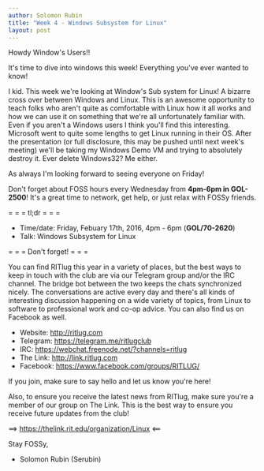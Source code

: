 ```yaml
---
author: Solomon Rubin
title: "Week 4 - Windows Subsystem for Linux"
layout: post
---
```


Howdy Window's Users!!

It's time to dive into windows this week! Everything you've ever wanted to know!

I kid. This week we're looking at Window's Sub system for Linux! A bizarre cross over between Windows and Linux. This is an awesome opportunity to teach folks who aren't quite as comfortable with Linux how it all works and how we can use it on something that we're all unfortunately familiar with. Even if you aren't a Windows users I think you'll find this interesting. Microsoft went to quite some lengths to get Linux running in their OS.
After the presentation (or full disclosure, this may be pushed until next week's meeting) we'll be taking my Windows Demo VM and trying to absolutely destroy it. Ever delete Windows32? Me either.


As always I'm looking forward to seeing everyone on Friday!

Don't forget about FOSS hours every Wednesday from **4pm-6pm in GOL-2500**! It's a great time to network, get help, or just relax with FOSSy friends.

= = =  tl;dr  = = =

* Time/date: Friday, Febuary 17th, 2016, 4pm - 6pm (**GOL/70-2620**)
* Talk:      Windows Subsystem for Linux


= = =  Don't forget!  = = =

You can find RITlug this year in a variety of places, but the best ways to keep in touch with the club are via our Telegram group and/or the IRC channel. The bridge bot between the two keeps the chats synchronized nicely. The conversations are active every day and there's all kinds of interesting discussion happening on a wide variety of topics, from Linux to software to professional work and co-op advice. You can also find us on Facebook as well.

* Website:  http://ritlug.com
* Telegram: https://telegram.me/ritlugclub
* IRC:      https://webchat.freenode.net/?channels=ritlug
* The Link: http://link.ritlug.com
* Facebook: https://www.facebook.com/groups/RITLUG/

If you join, make sure to say hello and let us know you're here!

Also, to ensure you receive the latest news from RITlug, make sure you're a member of our group on The Link. This is the best way to ensure you receive future updates from the club!

==> https://thelink.rit.edu/organization/Linux <==


Stay FOSSy,

- Solomon Rubin (Serubin)
